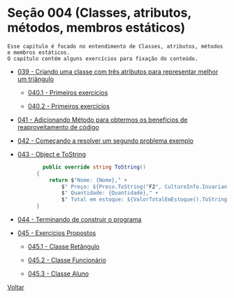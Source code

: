 # Seção 004 (Classes, atributos, métodos, membros estáticos)

    Esse capitulo é focado no entendimento de Classes, atributos, métodos e membros estáticos.
    O capítulo contém alguns exercícios para fixação do conteúdo.
* [039 - Criando uma classe com três atributos para representar melhor um triângulo](./039_ClasseTriangulo_C_OOP/)

  * [040.1 - Primeiros exercícios](./040_Exercicios/040_Exerc%C3%ADcio01/)

  * [040.2 - Primeiros exercícios](./040_Exercicios/040_Exercicio02/)

* [041 - Adicionando Método para obtermos os benefícios de reaproveitamento de código](./041_ClasseTriangulo_C_OOP_Add_Metodo//)

* [042 - Começando a resolver um segundo problema exemplo](./042_PrecoDoProduto/)

* [043 - Object e ToString](./043_PrecoDoProduto_Object_ToString/)
  ```csharp
          public override string ToString()
        {
            return $"Nome: {Nome}," +
                $" Preço: ${Preco.ToString("F2", CultureInfo.InvariantCulture)}," +
                $" Quantidade: {Quantidade}," +
                $" Total em estoque: ${ValorTotalEmEstoque().ToString("F2", CultureInfo.InvariantCulture)}";
        }
  ```

* [044 - Terminando de construir o programa](./043_PrecoDoProduto_Object_ToString/)

* [045 - Exercícios Propostos](./043_PrecoDoProduto_Object_ToString/)

  * [045.1 - Classe Retângulo](./043_PrecoDoProduto_Object_ToString/)

  * [045.2 - Classe Funcionário](./043_PrecoDoProduto_Object_ToString/)

  * [045.3 - Classe Aluno](./043_PrecoDoProduto_Object_ToString/)

[Voltar](../README.md)